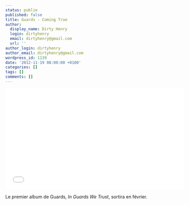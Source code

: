 ```yaml
---
status: publie
published: false
title: Guards - Coming True
author:
  display_name: Dirty Henry
  login: dirtyhenry
  email: dirtyhenry@gmail.com
  url: ''
author_login: dirtyhenry
author_email: dirtyhenry@gmail.com
wordpress_id: 1139
date: '2012-11-19 08:00:00 +0100'
categories: []
tags: []
comments: []
---
```

<iframe width="560" height="315" src="//www.youtube.com/embed/W5VKz2a5f5c" frameborder="0" allowfullscreen></iframe>

Le premier album de Guards, *In Guards We Trust*, sortira en février.
